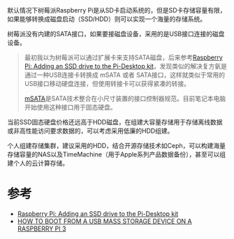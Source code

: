 默认情况下树莓派Raspberry Pi是从SD卡启动系统的，但是SD卡存储容量有限，如果能够转换成磁盘启动（SSD/HDD）则可以实现一个海量的存储系统。

树莓派没有内建的SATA接口，如果要接磁盘设备，采用的是USB接口连接的磁盘设备。

> 最初我以为树莓派可以通过扩展卡来支持SATA磁盘，后来参考[Raspberry Pi: Adding an SSD drive to the Pi-Desktop kit](http://www.zdnet.com/article/raspberry-pi-adding-an-ssd-drive-to-the-pi-desktop-kit/)，发现类似的解决复方氨是通过一种USB连接卡转换成 mSATA 或者 SATA接口，这样就类似于常用的USB接口移动硬盘连接，但使用转接卡可以获得紧凑的转接。
>
> [mSATA](https://baike.baidu.com/item/mSATA)是SATA技术整合在小尺寸装置的接口控制器规范。目前笔记本电脑开始使用这种接口用于固态硬盘。

当前SSD固态硬盘价格还远高于HDD磁盘，在组建大容量存储用于存储离线数据或非高性能访问要求数据的，可以考虑采用低廉的HDD组建。

个人组建存储集群，建议采用的HDD，结合开源存储技术如Ceph，可以构建海量存储容量的NAS以及TimeMachine（用于Apple系列产品数据备份），甚至可以组建个人的云计算存储。

# 参考

* [Raspberry Pi: Adding an SSD drive to the Pi-Desktop kit](http://www.zdnet.com/article/raspberry-pi-adding-an-ssd-drive-to-the-pi-desktop-kit/)
* [HOW TO BOOT FROM A USB MASS STORAGE DEVICE ON A RASPBERRY PI 3](https://www.raspberrypi.org/documentation/hardware/raspberrypi/bootmodes/msd.md)
